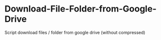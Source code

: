# Download-File-Folder-from-Google-Drive
Script download files / folder from google drive (without compressed)

